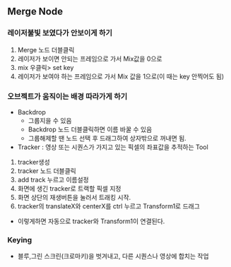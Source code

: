 ## Merge Node

### 레이저불빛 보였다가 안보이게 하기

1. Merge 노드 더블클릭
1. 레이저가 보이면 안되는 프레임으로 가서 Mix값을 0으로
1. mix 우클릭> set key
1. 레이저가 보여야 하는 프레임으로 가서 Mix 값을 1으로(이 때는 key 안찍어도 됨)


### 오브젝트가 움직이는 배경 따라가게 하기
- Backdrop
  - 그룹지을 수 있음
  - Backdrop 노드 더블클릭하면 이름 바꿀 수 있음
  - 그룹해제할 땐 노드 선택 후 드래그하여 상자밖으로 꺼내면 됨.
- Tracker
  : 영상 또는 시퀀스가 가지고 있는 픽셀의 좌표값을 추적하는 Tool
  
  
 1. tracker생성
 1. tracker 노드 더블클릭
 1. add track 누르고 이름설정
 1. 화면에 생긴 tracker로 트랙할 픽셀 지정
 1. 화면 상단의 재생버튼을 눌러서 트래킹 시작.
 1. tracker의 translateX와 centerX를 ctrl 누르고 Transform1로 드래그
  - 이렇게하면 자동으로 tracker와 Transform1이 연결된다.

### Keying
- 블루,그린 스크린(크로마키)을 벗겨내고, 다른 시퀀스나 영상에 합치는 작업
